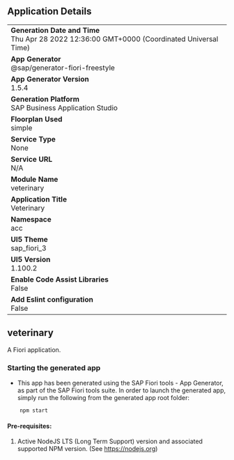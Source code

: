 ## Application Details
|               |
| ------------- |
|**Generation Date and Time**<br>Thu Apr 28 2022 12:36:00 GMT+0000 (Coordinated Universal Time)|
|**App Generator**<br>@sap/generator-fiori-freestyle|
|**App Generator Version**<br>1.5.4|
|**Generation Platform**<br>SAP Business Application Studio|
|**Floorplan Used**<br>simple|
|**Service Type**<br>None|
|**Service URL**<br>N/A
|**Module Name**<br>veterinary|
|**Application Title**<br>Veterinary|
|**Namespace**<br>acc|
|**UI5 Theme**<br>sap_fiori_3|
|**UI5 Version**<br>1.100.2|
|**Enable Code Assist Libraries**<br>False|
|**Add Eslint configuration**<br>False|

## veterinary

A Fiori application.

### Starting the generated app

-   This app has been generated using the SAP Fiori tools - App Generator, as part of the SAP Fiori tools suite.  In order to launch the generated app, simply run the following from the generated app root folder:

```
    npm start
```

#### Pre-requisites:

1. Active NodeJS LTS (Long Term Support) version and associated supported NPM version.  (See https://nodejs.org)


